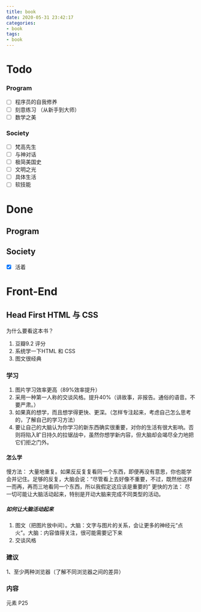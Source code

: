 ```yaml
---
title: book
date: 2020-05-31 23:42:17
categories:
- book
tags:
- book
---
```


# Todo
### Program
- [ ] 程序员的自我修养
- [ ] 刻意练习 （从新手到大师）
- [ ] 数学之美

### Society
- [ ] 梵高先生
- [ ] 与神对话
- [ ] 极简美国史
- [ ] 文明之光
- [ ] 具体生活
- [ ] 软技能
# Done
## Program
## Society
- [x] 活着


# Front-End
## Head First HTML 与 CSS
为什么要看这本书？
1. 豆瓣9.2 评分
2. 系统学一下HTML 和 CSS
3. 图文很经典

### 学习
1. 图片学习效率更高（89%效率提升）
2. 采用一种第一人称的交谈风格。提升40%（讲故事，非报告。通俗的语音。不要严肃。）
3. 如果真的想学，而且想学得更快、更深。（怎样专注起来，考虑自己怎么思考的，了解自己的学习方法）
4. 要让自己的大脑认为你学习的新东西确实很重要，对你的生活有很大影响。否则将陷入旷日持久的拉锯战中，虽然你想学新内容，但大脑却会竭尽全力地把它们拒之门外。

#### 怎么学
慢方法：
大量地重复。如果反反复复看同一个东西，即便再没有意思，你也能学会并记住。足够的反复，大脑会说：“尽管看上去好像不重要，不过，既然他这样一而再，再而三地看同一个东西，所以我假定这应该是重要的”
更快的方法：
尽一切可能让大脑活动起来，特别是开动大脑来完成不同类型的活动。
##### 如何让大脑活动起来
1. 图文（把图片放中间）。大脑：文字与图片的关系，会让更多的神经元“点火”。大脑：内容值得关注，很可能需要记下来
2. 交谈风格

### 建议
1、至少两种浏览器（了解不同浏览器之间的差异）

### 内容
元素  P25

















